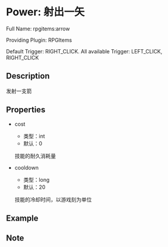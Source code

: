 # Power: 射出一矢

<!-- 本文件是通过游戏内 `/rpgitem gen-wiki` 命令生成的。 -->
<!-- 请只在对应的 "beginCustomXXXX" 与 "endCustomXXXX" 间编辑。  -->
<!-- 如果您想修改技能或其属性的描述， -->
<!-- 请修改 "resources/lang/zh_CN.yml" 中对应的项。 -->

Full Name: rpgitems:arrow

Providing Plugin: RPGItems

Default Trigger: RIGHT_CLICK. All available Trigger: LEFT_CLICK, RIGHT_CLICK


<!-- beginCustomHeader -->
<!-- endCustomHeader -->

## Description

发射一支箭
<!-- beginCustomDescription -->
<!-- endCustomDescription -->

## Properties

* cost

  * 类型：int
  * 默认：0

  技能的耐久消耗量

* cooldown

  * 类型：long
  * 默认：20

  技能的冷却时间，以游戏刻为单位


<!-- beginCustomProperties -->
<!-- endCustomProperties -->

## Example

<!-- beginCustomExample -->
<!-- endCustomExample -->

## Note

<!-- beginCustomNote -->
<!-- endCustomNote -->